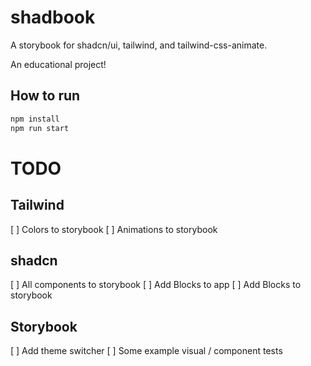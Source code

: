 # shadbook

A storybook for shadcn/ui, tailwind, and tailwind-css-animate.

An educational project!

## How to run

```bash
npm install
npm run start
```

# TODO
## Tailwind 
[ ] Colors to storybook
[ ] Animations to storybook

## shadcn
[ ] All components to storybook
[ ] Add Blocks to app
[ ] Add Blocks to storybook

## Storybook
[ ] Add theme switcher
[ ] Some example visual / component tests